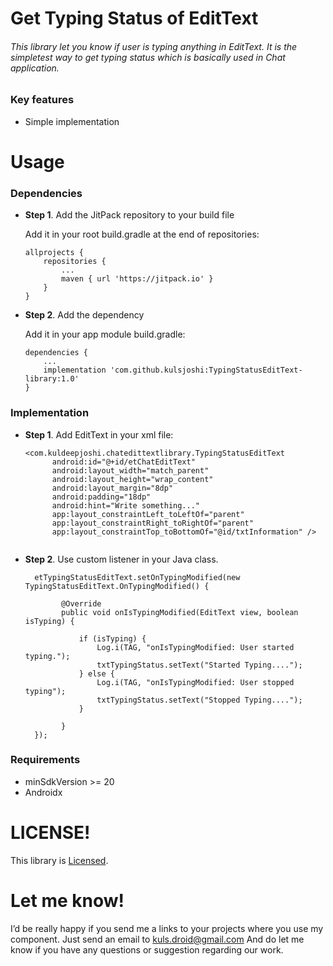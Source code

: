 # Get Typing Status of EditText


###### This library let you know if user is typing anything in EditText. It is the simpletest way to get typing status which is basically used in Chat application.


### Key features
- Simple implementation

# Usage

### Dependencies


- **Step 1**. Add the JitPack repository to your build file

  Add it in your root build.gradle at the end of repositories:

      allprojects {
	      repositories {
		      ...
		      maven { url 'https://jitpack.io' }
	      }
      }
    
- **Step 2**. Add the dependency

  Add it in your app module build.gradle:

      dependencies {
          ...
          implementation 'com.github.kulsjoshi:TypingStatusEditText-library:1.0'
      }
    
    
### Implementation

- **Step 1**. Add EditText in your xml file:

    ```
    <com.kuldeepjoshi.chatedittextlibrary.TypingStatusEditText
          android:id="@+id/etChatEditText"
          android:layout_width="match_parent"
          android:layout_height="wrap_content"
          android:layout_margin="8dp"
          android:padding="18dp"
          android:hint="Write something..."
          app:layout_constraintLeft_toLeftOf="parent"
          app:layout_constraintRight_toRightOf="parent"
          app:layout_constraintTop_toBottomOf="@id/txtInformation" />
        
- **Step 2**. Use custom listener in your Java class.

        etTypingStatusEditText.setOnTypingModified(new TypingStatusEditText.OnTypingModified() {
        
              @Override
              public void onIsTypingModified(EditText view, boolean isTyping) {

                  if (isTyping) {
                      Log.i(TAG, "onIsTypingModified: User started typing.");
                      txtTypingStatus.setText("Started Typing....");
                  } else {
                      Log.i(TAG, "onIsTypingModified: User stopped typing");
                      txtTypingStatus.setText("Stopped Typing....");
                  }

              }
        });
        
### Requirements
- minSdkVersion >= 20
- Androidx

# LICENSE!
This library is [Licensed](https://github.com/kulsjoshi/TypingStatusEditText-library/blob/master/LICENSE).

# Let me know!
I’d be really happy if you send me a links to your projects where you use my component. Just send an email to kuls.droid@gmail.com And do let me know if you have any questions or suggestion regarding our work.
